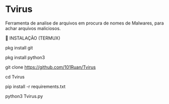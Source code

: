 # Tvirus
Ferramenta de analise de arquivos em procura de nomes de Malwares, para achar arquivos maliciosos.

🔽 INSTALAÇÃO (TERMUX)

pkg install git

pkg install python3

git clone https://github.com/101Ruan/Tvirus

cd Tvirus

pip install -r requirements.txt

python3 Tvirus.py

